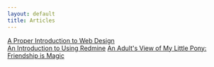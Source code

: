 ```yaml
---
layout: default
title: Articles
---
```


[A Proper Introduction to Web Design](web-design/)  
[An Introduction to Using Redmine](redmine/)
[An Adult's View of My Little Pony: Friendship is Magic](my-little-pony/)

